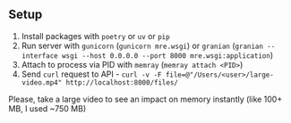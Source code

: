 ## Setup

1. Install packages with `poetry` or `uv` or `pip`
2. Run server with `gunicorn` (`gunicorn mre.wsgi`) or `granian` (`granian --interface wsgi --host 0.0.0.0 --port 8000 mre.wsgi:application`)
3. Attach to process via PID with `memray` (`memray attach <PID>`)
4. Send `curl` request to API -  `curl -v -F file=@"/Users/<user>/large-video.mp4" http://localhost:8000/files/`

Please, take a large video to see an impact on memory instantly (like 100+ MB, I used ~750 MB)
